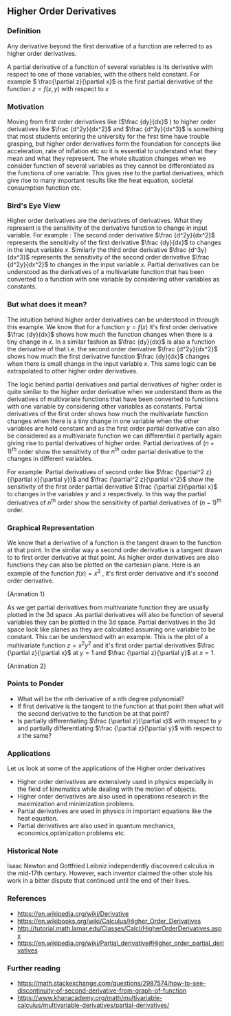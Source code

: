 ## Higher Order Derivatives
### Definition
Any derivative beyond the first derivative of a function are referred to as higher order derivatives.

A partial derivative of a function of several variables is its derivative with respect to one of those variables, with the others held constant. For example $ \frac{\partial z}{\partial x}$ is the first partial derivative of the function $z=f(x,y)$ with respect to $x$

### Motivation

Moving from first order derivatives like ($\frac {dy}{dx}$ ) to higher order derivatives like $\frac {d^2y}{dx^2}$ and $\frac {d^3y}{dx^3}$ is something that most students entering the university for the first time have trouble grasping, but higher order derivatives form the foundation for concepts like acceleration, rate of inflation etc so it is essential to understand what they mean and what they represent.
The whole situation changes when we consider function of several variables as they cannot be differentiated as the functions of one variable. This gives rise to the partial derivatives, which give rise to many important results like the heat equation, societal consumption function etc.

### Bird's Eye View
Higher order derivatives are the derivatives of derivatives. What they represent is the sensitivity of the derivative function to change in input variable.
For example :
The second order derivative $\frac {d^2y}{dx^2}$ represents the sensitivity of the first derivative $\frac {dy}{dx}$ to changes in the input variable $x$. Similarly the third order derivative $\frac {d^3y}{dx^3}$ represents the sensitivity of the second order derivative $\frac {d^2y}{dx^2}$ to changes in the input variable $x$. 
Partial derivatives can be understood as the derivatives of a multivariate function that has been converted to a function with one variable by considering other variables as constants.
### But what does it mean?
The intuition behind higher order derivatives can be understood in through this example. We know that for a function $y=f(x)$ it's first order derivative $\frac {dy}{dx}$ shows how much the function changes when there is a tiny change in $x$. In  a similar fashion as $\frac {dy}{dx}$ is also a function the derivative of that i.e. the second order derivative $\frac {d^2y}{dx^2}$ shows how much the first derivative function $\frac {dy}{dx}$ changes when there is small change in the input variable $x$. This same logic can be extrapolated to other higher order derivatives.

The logic behind partial derivatives and partial derivatives of higher order is quite similar to the higher order derivative when we understand them as the derivatives of multivariate functions that have been converted to functions with one variable by considering other variables as constants. Partial derivatives of the first order shows how much the multivariate function changes when there is a tiny change in one variable when the other variables are held constant and as the first order partial derivative can also be considered as a multivariate function we can differential it partially again giving rise to partial derivatives of higher order. Partial derivatives of $(n+1)^{th}$ order show the sensitivity of the $n^{th}$ order partial derivative to the changes in different variables.

For example:
Partial derivatives of second order like $\frac {\partial^2 z}{{\partial x}{\partial y}}$ and $\frac {\partial^2 z}{\partial x^2}$ show the sensitivity of the first order partial derivative $\frac {\partial z}{\partial x}$ to changes in the variables $y$ and $x$ respectively. In this way the partial derivatives of  $n^{th}$ order show the sensitivity of partial derivatives of $(n-1)^{th}$ order.

### Graphical Representation
We know that a derivative of a function is the tangent drawn to the function at that point. In the similar way a second order derivative is a tangent drawn to to first order derivative at that point. 
As higher order derivatives are also functions they can also be plotted on the cartesian plane. Here is an example of the function $f(x) = x^3$ , it's first order derivative and  it's second order derivative. 

{Animation 1}

As we get partial derivatives from multivariate function they are usually plotted in the 3d space .As partial derivatives will also be function of several variables they can be plotted in the 3d space. Partial derivatives in the 3d space look like planes as they are calculated assuming one variable to be constant. This can be understood with an example.
This is the plot of a multivariate function $z =x^2y^2$ and it's first order partial derivatives $\frac {\partial z}{\partial x}$ at $y=1$ and  $\frac {\partial z}{\partial y}$ at $x=1$.

{Animation 2}

### Points to Ponder
* What will be the nth derivative of a nth degree polynomial?
* If first derivative is the tangent to the function at that point then what will the second derivative to the function be at that point?
* Is partially differentiating $\frac {\partial z}{\partial x}$ with respect to $y$ and partially differentiating $\frac {\partial z}{\partial y}$ with respect to $x$ the same?

### Applications
Let us look at some of the applications of the Higher order derivatives
* Higher order derivatives are extensively used in physics especially in the field of kinematics while dealing with the motion of objects.
* Higher order derivatives are also used in operations research in the maximization and minimization problems.
* Partial derivatives are used in physics in important equations like the heat equation.
* Partial derivatives are also used in quantum mechanics, economics,optimization problems etc.
### Historical Note
Isaac Newton and Gottfried Leibniz independently discovered calculus in the mid-17th century. However, each inventor claimed the other stole his work in a bitter dispute that continued until the end of their lives.
### References
* https://en.wikipedia.org/wiki/Derivative
* https://en.wikibooks.org/wiki/Calculus/Higher_Order_Derivatives
* http://tutorial.math.lamar.edu/Classes/CalcI/HigherOrderDerivatives.aspx
* https://en.wikipedia.org/wiki/Partial_derivative#Higher_order_partial_derivatives
### Further reading
* https://math.stackexchange.com/questions/2987574/how-to-see-discontinuity-of-second-derivative-from-graph-of-function
* https://www.khanacademy.org/math/multivariable-calculus/multivariable-derivatives/partial-derivatives/

